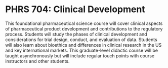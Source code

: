 # PHRS 704: Clinical Development

This foundational pharmaceutical science course will cover clinical aspects of pharmaceutical product development and contributions to the regulatory process. Students will study the phases of clinical development and considerations for trial design, conduct, and evaluation of data. Students will also learn about bioethics and differences in clinical research in the US and key international markets. This graduate-level didactic course will be taught asynchronously but will include regular touch points with course instructors and other students.